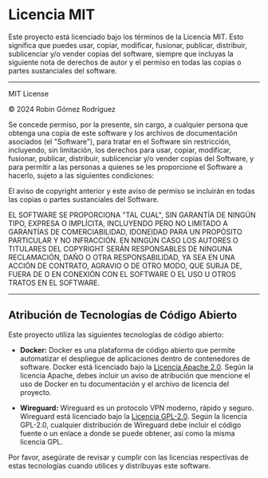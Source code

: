 # Licencia MIT

Este proyecto está licenciado bajo los términos de la Licencia MIT. Esto significa que puedes usar, copiar, modificar, fusionar, publicar, distribuir, sublicenciar y/o vender copias del software, siempre que incluyas la siguiente nota de derechos de autor y el permiso en todas las copias o partes sustanciales del software.

---

MIT License

© 2024 Robin Gómez Rodríguez

Se concede permiso, por la presente, sin cargo, a cualquier persona que obtenga una copia de este software y los archivos de documentación asociados (el "Software"), para tratar en el Software sin restricción, incluyendo, sin limitación, los derechos para usar, copiar, modificar, fusionar, publicar, distribuir, sublicenciar y/o vender copias del Software, y para permitir a las personas a quienes se les proporcione el Software a hacerlo, sujeto a las siguientes condiciones:

El aviso de copyright anterior y este aviso de permiso se incluirán en todas las copias o partes sustanciales del Software.

EL SOFTWARE SE PROPORCIONA "TAL CUAL", SIN GARANTÍA DE NINGÚN TIPO, EXPRESA O IMPLÍCITA, INCLUYENDO PERO NO LIMITADO A GARANTÍAS DE COMERCIABILIDAD, IDONEIDAD PARA UN PROPÓSITO PARTICULAR Y NO INFRACCIÓN. EN NINGÚN CASO LOS AUTORES O TITULARES DEL COPYRIGHT SERÁN RESPONSABLES DE NINGUNA RECLAMACIÓN, DAÑO O OTRA RESPONSABILIDAD, YA SEA EN UNA ACCIÓN DE CONTRATO, AGRAVIO O DE OTRO MODO, QUE SURJA DE, FUERA DE O EN CONEXIÓN CON EL SOFTWARE O EL USO U OTROS TRATOS EN EL SOFTWARE.

---

## Atribución de Tecnologías de Código Abierto

Este proyecto utiliza las siguientes tecnologías de código abierto:

- **Docker:** Docker es una plataforma de código abierto que permite automatizar el despliegue de aplicaciones dentro de contenedores de software. Docker está licenciado bajo la [Licencia Apache 2.0](https://www.apache.org/licenses/LICENSE-2.0). Según la licencia Apache, debes incluir un aviso de atribución que mencione el uso de Docker en tu documentación y el archivo de licencia del proyecto.

- **Wireguard:** Wireguard es un protocolo VPN moderno, rápido y seguro. Wireguard está licenciado bajo la [Licencia GPL-2.0](https://www.gnu.org/licenses/old-licenses/gpl-2.0.html). Según la licencia GPL-2.0, cualquier distribución de Wireguard debe incluir el código fuente o un enlace a donde se puede obtener, así como la misma licencia GPL.

Por favor, asegúrate de revisar y cumplir con las licencias respectivas de estas tecnologías cuando utilices y distribuyas este software.
